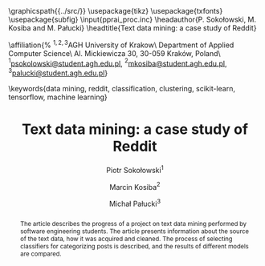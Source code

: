 ---
documentclass: pprai
title: "Text data mining: a case study of Reddit"
author: 
# - "Piotr Sokołowski$^{1[0009-0005-8181-6275]}$"
- "Piotr Sokołowski$^{1}$"
- "Marcin Kosiba$^{2}$"
- "Michał Pałucki$^{3}$"
numberSections: true
autoSectionLabels: true
codeBlockCaptions: true
bibliography:
- ../src/bibliografia.bib
- from-doi.bib
abstract: |
  The article describes the progress of a project on text data mining performed by software engineering students. The article presents information about the source of the text data, how it was acquired and cleaned. The process of selecting classifiers for categorizing posts is described, and the results of different models are compared.
header-includes:
- \graphicspath{{../src/}}
- \usepackage{tikz}
- \usepackage{txfonts}
- \usepackage{subfig}
- \input{pprai_proc.inc}
- \headauthor{P. Sokołowski, M. Kosiba and M. Pałucki}
- "\\headtitle{Text data mining: a case study of Reddit}"
- |
  \affiliation{%
    $^{1,2,3}$AGH University of Krakow\\
    Department of Applied Computer Science\\
    Al. Mickiewicza 30, 30-059 Kraków, Poland\\
    $^1$psokolowski@student.agh.edu.pl, $^2$mkosiba@student.agh.edu.pl, $^3$palucki@student.agh.edu.pl}
- \keywords{data mining, reddit, classification, clustering, scikit-learn, tensorflow, machine learning}
---